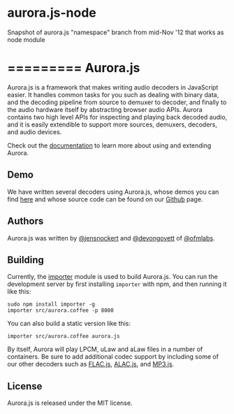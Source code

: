 aurora.js-node
==============

Snapshot of aurora.js "namespace" branch from mid-Nov '12 that works as node module

=========
Aurora.js
=========

Aurora.js is a framework that makes writing audio decoders in JavaScript easier.  It handles common 
tasks for you such as dealing with binary data, and the decoding pipeline from source to demuxer to 
decoder, and finally to the audio hardware itself by abstracting browser audio APIs.  Aurora contains 
two high level APIs for inspecting and playing back decoded audio, and it is easily extendible to support 
more sources, demuxers, decoders, and audio devices.

Check out the [documentation](https://github.com/ofmlabs/aurora.js/wiki) to learn more about using and 
extending Aurora.

## Demo

We have written several decoders using Aurora.js, whose demos you can find [here](http://labs.official.fm/codecs/)
and whose source code can be found on our [Github](https://github.com/ofmlabs) page.

## Authors

Aurora.js was written by [@jensnockert](https://github.com/jensnockert) and [@devongovett](https://github.com/devongovett) 
of [@ofmlabs](https://github.com/ofmlabs).

## Building

Currently, the [importer](https://github.com/devongovett/importer) module is used to build Aurora.js.  You can run
the development server by first installing `importer` with npm, and then running it like this:

    sudo npm install importer -g
    importer src/aurora.coffee -p 8080
    
You can also build a static version like this:

    importer src/aurora.coffee aurora.js
    
By itself, Aurora will play LPCM, uLaw and aLaw files in a number of containers.  Be sure to add additional codec support 
by including some of our other decoders such as [FLAC.js](https://github.com/ofmlabs/flac.js), 
[ALAC.js](https://github.com/ofmlabs/alac.js), and [MP3.js](https://github.com/devongovett/mp3.js).

## License

Aurora.js is released under the MIT license.